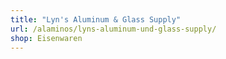 ```yaml
---
title: "Lyn's Aluminum & Glass Supply"
url: /alaminos/lyns-aluminum-und-glass-supply/
shop: Eisenwaren
---
```

